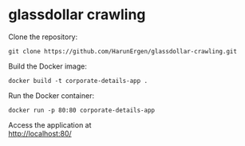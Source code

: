 # glassdollar crawling

Clone the repository:
```
git clone https://github.com/HarunErgen/glassdollar-crawling.git
```
Build the Docker image:
```
docker build -t corporate-details-app .
```
Run the Docker container:
```
docker run -p 80:80 corporate-details-app
```

Access the application at  
[http://localhost:80/](http://localhost:80/)
